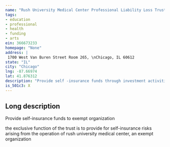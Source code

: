 ```yaml
---
name: "Rush University Medical Center Professional Liability Loss Trust"
tags:
- education
- professional
- health
- funding
- arts
ein: 366673233
homepage: "None"
address: |
 1700 West Van Buren Street Room 265, \nChicago, IL 60612
state: "IL"
city: "Chicago"
lng: -87.66974
lat: 41.876312
description: "Provide self -insurance funds through investment activities"
is_501c3: X
---
```


## Long description

Provide self-insurance funds to exempt organization
  
  the exclusive function of the trust is to provide for self-insurance risks arising from the operation of rush university medical center, an exempt organization
